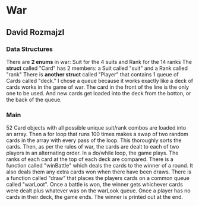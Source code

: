# War
## David Rozmajzl

### Data Structures
There are **2 enums** in war: Suit for the 4 suits and Rank for the 14 ranks
The **struct** called "Card" has 2 members: a Suit called "suit" and a Rank called "rank"
There is **another struct** called "Player" that contains 1 queue of Cards called "deck." I chose a queue because it works
exactly like a deck of cards works in the game of war. The card in the front of the line is the only one to be used. And
new cards get loaded into the deck from the botton, or the back of the queue.

### Main
52 Card objects with all possible unique suit/rank combos are loaded into an array. Then a for loop that runs 100 times makes
a swap of two random cards in the array with every pass of the loop. This thoroughly sorts the cards. Then, as per the rules
of war, the cards are dealt to each of two players in an alternating order. In a do/while loop, the game plays. The ranks of
each card at the top of each deck are compared. There is a function called "winBattle" which deals the cards to the winner
of a round. It also deals them any extra cards won when there have been draws. There is a function called "draw" that places
the players cards on a common queue called "warLoot". Once a battle is won, the winner gets whichever cards were dealt plus
whatever was on the warLook queue. Once a player has no cards in their deck, the game ends. The winner is printed out at the
end.
